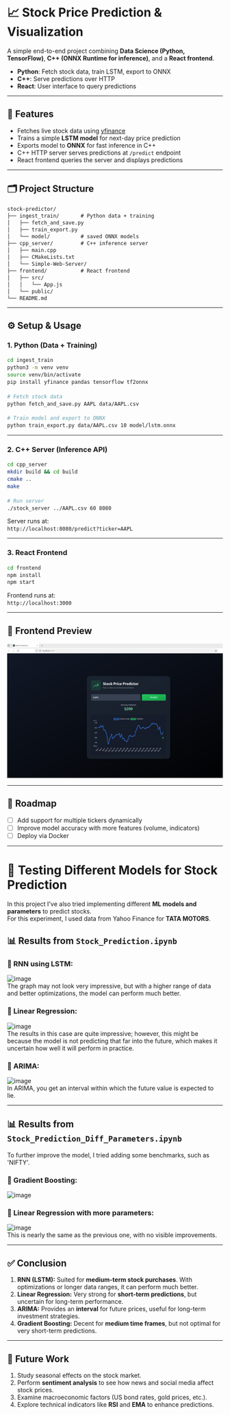 # 📈 Stock Price Prediction & Visualization

A simple end-to-end project combining **Data Science (Python, TensorFlow)**, **C++ (ONNX Runtime for inference)**, and a **React frontend**.

- **Python**: Fetch stock data, train LSTM, export to ONNX
- **C++**: Serve predictions over HTTP
- **React**: User interface to query predictions

---

## 🚀 Features

- Fetches live stock data using [yfinance](https://pypi.org/project/yfinance/)
- Trains a simple **LSTM model** for next-day price prediction
- Exports model to **ONNX** for fast inference in C++
- C++ HTTP server serves predictions at `/predict` endpoint
- React frontend queries the server and displays predictions

---

## 🗂 Project Structure

```
stock-predictor/
├── ingest_train/       # Python data + training
│   ├── fetch_and_save.py
│   ├── train_export.py
│   └── model/          # saved ONNX models
├── cpp_server/         # C++ inference server
│   ├── main.cpp
│   ├── CMakeLists.txt
│   └── Simple-Web-Server/
├── frontend/           # React frontend
│   ├── src/
│   │   └── App.js
│   └── public/
└── README.md
```

---

## ⚙️ Setup & Usage

### 1. Python (Data + Training)

```bash
cd ingest_train
python3 -m venv venv
source venv/bin/activate
pip install yfinance pandas tensorflow tf2onnx

# Fetch stock data
python fetch_and_save.py AAPL data/AAPL.csv

# Train model and export to ONNX
python train_export.py data/AAPL.csv 10 model/lstm.onnx
```

---

### 2. C++ Server (Inference API)

```bash
cd cpp_server
mkdir build && cd build
cmake ..
make

# Run server
./stock_server ../AAPL.csv 60 8080
```

Server runs at:  
`http://localhost:8080/predict?ticker=AAPL`

---

### 3. React Frontend

```bash
cd frontend
npm install
npm start
```

Frontend runs at:  
`http://localhost:3000`

---

## 🎨 Frontend Preview

![Frontend Screenshot](frontend_img.png)

---

## 📌 Roadmap

- [ ] Add support for multiple tickers dynamically
- [ ] Improve model accuracy with more features (volume, indicators)
- [ ] Deploy via Docker

---

# 🧪 Testing Different Models for Stock Prediction

In this project I've also tried implementing different **ML models and parameters** to predict stocks.  
For this experiment, I used data from Yahoo Finance for **TATA MOTORS**.

## 📊 Results from `Stock_Prediction.ipynb`

### 🔹 RNN using LSTM:

![image](https://github.com/user-attachments/assets/52b59d97-7d9e-4e5e-9619-a85f96182097)  
The graph may not look very impressive, but with a higher range of data and better optimizations, the model can perform much better.

### 🔹 Linear Regression:

![image](https://github.com/user-attachments/assets/39c79f15-097d-4ee9-98c0-ee7c150a29e3)  
The results in this case are quite impressive; however, this might be because the model is not predicting that far into the future, which makes it uncertain how well it will perform in practice.

### 🔹 ARIMA:

![image](https://github.com/user-attachments/assets/557a88d2-9b56-4491-a0bf-1c1c7e601214)  
In ARIMA, you get an interval within which the future value is expected to lie.

---

## 📊 Results from `Stock_Prediction_Diff_Parameters.ipynb`

To further improve the model, I tried adding some benchmarks, such as 'NIFTY'.

### 🔹 Gradient Boosting:

![image](https://github.com/user-attachments/assets/6add268a-9f34-4a1e-8a11-caaa9e4a04f6)

### 🔹 Linear Regression with more parameters:

![image](https://github.com/user-attachments/assets/fdc99ef7-bd1f-49c7-ba87-ce68ab47d10a)  
This is nearly the same as the previous one, with no visible improvements.

---

## ✅ Conclusion

1. **RNN (LSTM):** Suited for **medium-term stock purchases**. With optimizations or longer data ranges, it can perform much better.
2. **Linear Regression:** Very strong for **short-term predictions**, but uncertain for long-term performance.
3. **ARIMA:** Provides an **interval** for future prices, useful for long-term investment strategies.
4. **Gradient Boosting:** Decent for **medium time frames**, but not optimal for very short-term predictions.

---

## 🔮 Future Work

1. Study seasonal effects on the stock market.
2. Perform **sentiment analysis** to see how news and social media affect stock prices.
3. Examine macroeconomic factors (US bond rates, gold prices, etc.).
4. Explore technical indicators like **RSI** and **EMA** to enhance predictions.
